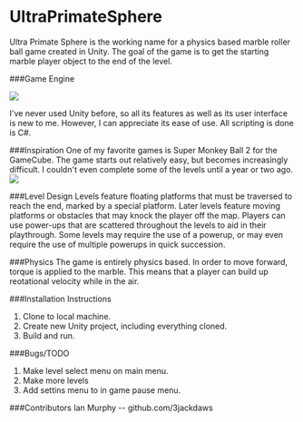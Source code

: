 # UltraPrimateSphere
<p>Ultra Primate Sphere is the working name for a physics based marble roller ball game created in Unity.  The goal of the game is to get the starting marble player object to the end of the level.  
</p>

###Game Engine


![](http://isogen.net/img/unity_logo.png)

<p>I've never used Unity before, so all its features as well as its user interface is new to me.  However, I can appreciate its ease of use.  All scripting is done is C#.</p>

###Inspiration
One of my favorite games is Super Monkey Ball 2 for the GameCube.  The game starts out relatively easy, but becomes increasingly difficult.  I couldn't even complete some of the levels until a year or two ago.
![](http://revolutionmedia.ign.com/revolution/image/article/703/703834/super-monkey-ball-banana-blitz-20060428053706095.jpg)

###Level Design
Levels feature floating platforms that must be traversed to reach the end, marked by a special platform.  Later levels feature moving platforms or obstacles that may knock the player off the map.  Players can use power-ups that are scattered throughout the levels to aid in their playthrough.  Some levels may require the use of a powerup, or may even require the use of multiple powerups in quick succession.

###Physics
The game is entirely physics based.  In order to move forward, torque is applied to the marble.  This means that a player can build up reotational velocity while in the air.  

###Installation Instructions
1.  Clone to local machine.
2.  Create new Unity project, including everything cloned.
3.  Build and run.

###Bugs/TODO
1.  Make level select menu on main menu.
2.  Make more levels
3.  Add settins menu to in game pause menu.

###Contributors
Ian Murphy  --  github.com/3jackdaws

